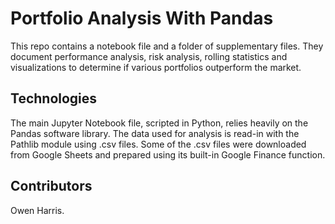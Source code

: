 # Portfolio Analysis With Pandas

This repo contains a notebook file and a folder of supplementary files. They document performance analysis, risk analysis, rolling statistics and visualizations to determine if various portfolios outperform the market. 

## Technologies

The main Jupyter Notebook file, scripted in Python, relies heavily on the Pandas software library. The data used for analysis is read-in with the Pathlib module using .csv files. Some of the .csv files were downloaded from Google Sheets and prepared using its built-in Google Finance function.

## Contributors

Owen Harris.
